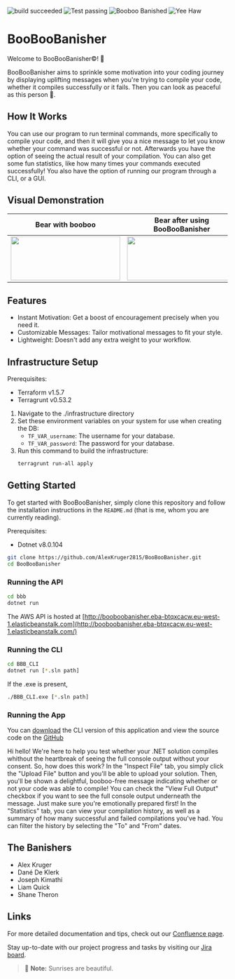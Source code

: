 ![build succeeded](https://img.shields.io/badge/build-succeeded-brightgreen.svg)
![Test passing](https://img.shields.io/badge/Tests-passing-brightgreen.svg)
![Booboo Banished](https://img.shields.io/badge/Booboo%3F-Banished-brightgreen)
![Yee Haw](https://img.shields.io/badge/Yee-Haw-brightgreen)

# BooBooBanisher

Welcome to BooBooBanisher&copy;! 🎉

BooBooBanisher aims to sprinkle some motivation into your coding journey by displaying uplifting messages when you're trying to compile your code, whether it compiles successfully or it fails. Then you can look as peaceful as this person 🧘.

## How It Works

You can use our program to run terminal commands, more specifically to compile your code, and then it will give you a nice message to let you know whether your command was successful or not. Afterwards you have the option of seeing the actual result of your compilation. You can also get some fun statistics, like how many times your commands executed successfully! You also have the option of running our program through a CLI, or a GUI.

## Visual Demonstration

| Bear with booboo  | Bear after using BooBooBanisher |
| ------------- | ------------- |
| <img width="250" height="100" src="https://encrypted-tbn0.gstatic.com/images?q=tbn:ANd9GcQJhWpF_xYQtaT3j-FoNRczguvMv7AMAL8rEMoo6khruw&s">  | <img width="250" height="100" src="https://akm-img-a-in.tosshub.com/indiatoday/images/story/202002/teddy-1444642_960_720_0.jpeg?size=690:388">  |


## Features

- Instant Motivation: Get a boost of encouragement precisely when you need it.
- Customizable Messages: Tailor motivational messages to fit your style.
- Lightweight: Doesn't add any extra weight to your workflow.

## Infrastructure Setup
Prerequisites:
* Terraform v1.5.7
* Terragrunt v0.53.2
1. Navigate to the ./infrastructure directory
2. Set these environment variables on your system for use when creating the DB:
    * `TF_VAR_username`: The username for your database.
    * `TF_VAR_password`: The password for your database.
4. Run this command to build the infrastructure:
   ``` sh
   terragrunt run-all apply
   ```

## Getting Started

To get started with BooBooBanisher, simply clone this repository and follow the installation instructions in the `README.md` (that is me, whom you are currently reading).

Prerequisites:
* Dotnet v8.0.104

```bash
git clone https://github.com/AlexKruger2815/BooBooBanisher.git
cd BooBooBanisher
```

### Running the API
```bash
cd bbb
dotnet run
```
The AWS API is hosted at [http://booboobanisher.eba-btqxcacw.eu-west-1.elasticbeanstalk.com](http://booboobanisher.eba-btqxcacw.eu-west-1.elasticbeanstalk.com/)

### Running the CLI
```bash
cd BBB_CLI
dotnet run [*.sln path]
```
If the .exe is present, 
```bash
./BBB_CLI.exe [*.sln path]
```

### Running the App

You can [download](https://github.com/AlexKruger2815/BooBooBanisher/releases/download/CLI/BBB_Desktop.zip) the CLI version of this application and view the source code on the 
[GitHub](https://github.com/AlexKruger2815/BooBooBanisher)

Hi hello! We're here to help you test whether your .NET solution compiles whithout
the heartbreak of seeing the full console output without your consent.
So, how does this work? In the "Inspect File" tab, you simply click the "Upload File"
button and you'll be able to upload your solution. Then, you'll be shown a delightful, 
booboo-free message indicating whether or not your code was able to compile! You can 
check the "View Full Output" checkbox if you want to see the full console output 
underneath the message. Just make sure you're emotionally prepared first!
In the "Statistics" tab, you can view your compilation history, as well as a summary
of how many successful and failed compilations you've had. You can filter the history 
by selecting the "To" and "From" dates.


## The Banishers
- Alex Kruger
- Dané De Klerk
- Joseph Kimathi
- Liam Quick
- Shane Theron

## Links
For more detailed documentation and tips, check out our [Confluence page](https://bbd-dane.atlassian.net/jira/software/projects/CLUB/boards/5/backlog).

Stay up-to-date with our project progress and tasks by visiting our [Jira board](https://bbd-dane.atlassian.net/jira/software/projects/CLUB/boards/5).

> :memo: **Note:** Sunrises are beautiful.
